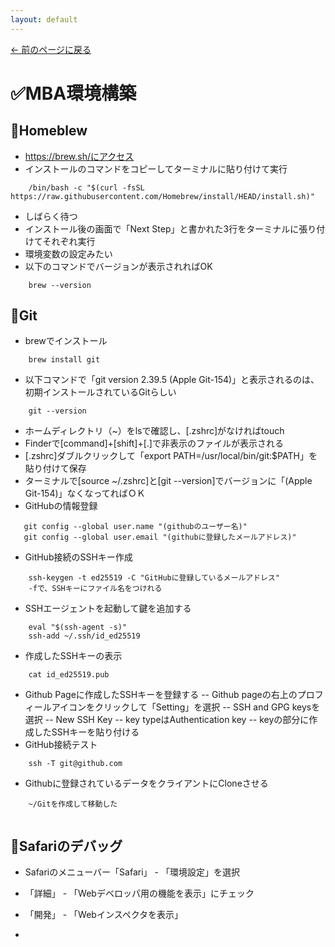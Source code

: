 ```yaml
---
layout: default
---
```

[← 前のページに戻る](/index.html)

# ✅MBA環境構築

## 🔹Homeblew

- https://brew.sh/にアクセス
- インストールのコマンドをコピーしてターミナルに貼り付けて実行
~~~
    /bin/bash -c "$(curl -fsSL https://raw.githubusercontent.com/Homebrew/install/HEAD/install.sh)"
~~~
- しばらく待つ
- インストール後の画面で「Next Step」と書かれた3行をターミナルに張り付けてそれぞれ実行
- 環境変数の設定みたい
- 以下のコマンドでバージョンが表示されればOK
~~~
    brew --version
~~~
## 🔹Git

- brewでインストール
~~~~
    brew install git
~~~~
- 以下コマンドで「git version 2.39.5 (Apple Git-154)」と表示されるのは、初期インストールされているGitらしい
~~~~
    git --version
~~~~
- ホームディレクトリ（~）をlsで確認し、[.zshrc]がなければtouch
- Finderで[command]+[shift]+[.]で非表示のファイルが表示される
- [.zshrc]ダブルクリックして「export PATH=/usr/local/bin/git:$PATH」を貼り付けて保存
- ターミナルで[source ~/.zshrc]と[git --version]でバージョンに「(Apple Git-154)」なくなってればＯＫ
- GitHubの情報登録
~~~
   git config --global user.name "(githubのユーザー名)"
   git config --global user.email "(githubに登録したメールアドレス)"
~~~
- GitHub接続のSSHキー作成
~~~
    ssh-keygen -t ed25519 -C "GitHubに登録しているメールアドレス"
    -fで、SSHキーにファイル名をつけれる
~~~
- SSHエージェントを起動して鍵を追加する
~~~
    eval "$(ssh-agent -s)"
    ssh-add ~/.ssh/id_ed25519
~~~
- 作成したSSHキーの表示
~~~
    cat id_ed25519.pub
~~~
- Github Pageに作成したSSHキーを登録する
-- Github pageの右上のプロフィールアイコンをクリックして「Setting」を選択
-- SSH and GPG keysを選択
-- New SSH Key
-- key typeはAuthentication key
-- keyの部分に作成したSSHキーを貼り付ける
- GitHub接続テスト
~~~
    ssh -T git@github.com
~~~
- Githubに登録されているデータをクライアントにCloneさせる
~~~
    ~/Gitを作成して移動した
    
~~~


## 🔹Safariのデバッグ

- Safariのメニューバー「Safari」 - 「環境設定」を選択﻿
- 「詳細」 - 「Webデベロッパ用の機能を表示」にチェック
- 「開発」 - 「Webインスペクタを表示」

- 
